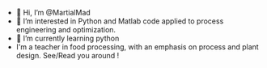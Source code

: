 - 👋 Hi, I’m @MartialMad
- 👀 I’m interested in Python and Matlab code applied to process engineering and optimization.
- 🌱 I’m currently learning python
- I'm a teacher in food processing, with an emphasis on process and plant design.
See/Read you around !

<!---
MartialMad/MartialMad is a ✨ special ✨ repository because its `README.md` (this file) appears on your GitHub profile.
You can click the Preview link to take a look at your changes.
--->
